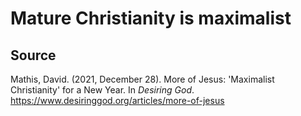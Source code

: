 # Mature Christianity is maximalist

## Source
Mathis, David. (2021, December 28). More of Jesus: 'Maximalist Christianity' for a New Year. In *Desiring God*. https://www.desiringgod.org/articles/more-of-jesus